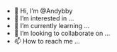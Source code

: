 - 👋 Hi, I’m @Andybby
- 👀 I’m interested in ...
- 🌱 I’m currently learning ...
- 💞️ I’m looking to collaborate on ...
- 📫 How to reach me ...

<!---
Andybby/Andybby is a ✨ special ✨ repository because its `README.md` (this file) appears on your GitHub profile.
You can click the Preview link to take a look at your changes.
--->
